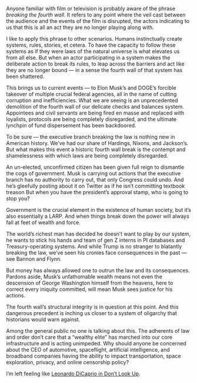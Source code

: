 Anyone familiar with film or television is probably aware of the phrase *breaking the fourth wall*. It refers to any point where the veil cast between the audience and the events of the film is disrupted, the actors indicating to us that this is all an act they are no longer playing along with. 

I like to apply this phrase to other scenarios. Humans instinctually create systems, rules, stories, et cetera. To have the capacity to follow these systems as if they were laws of the natural universe is what elevates us from all else. But when an actor participating in a system makes the deliberate action to break its rules, to leap across the barriers and act like they are no longer bound — in a sense the fourth wall of that system has been shattered. 

This brings us to current events — to Elon Musk’s and DOGE’s forcible takeover of multiple crucial federal agencies, all in the name of cutting corruption and inefficiencies. What we are seeing is an unprecedented demolition of the fourth wall of our delicate checks and balances system. Appointees and civil servants are being fired en masse and replaced with loyalists, protocols are being completely disregarded, and the ultimate lynchpin of fund dispersement has been backdoored.   

To be sure — the executive branch breaking the law is nothing new in American history. We’ve had our share of Hardings, Nixons, and Jackson’s. But what makes this event a historic fourth wall break is the contempt and shamelessness with which laws are being completely disregarded. 

An un-elected, unconfirmed citizen has been given full reign to dismantle the cogs of government. Musk is carrying out actions that the executive branch has no authority to carry out, that only Congress could undo. And he’s gleefully posting about it on Twitter as if he isn’t committing textbook treason But when you have the president’s approval stamp, who is going to stop you? 

Government is the crucial element in the existence of human society, but it’s also essentially a LARP. And when things break down the power will always fall at feet of wealth and force. 

The world’s richest man has decided he doesn’t want to play by our system, he wants to stick his hands and team of gen Z interns in PI databases and Treasury-operating systems. And while Trump is no stranger to blatantly breaking the law, we’ve seen his cronies face consequences in the past — see Bannon and Flynn.

But money has always allowed one to outrun the law and its consequences. Pardons aside, Musk’s unfathomable wealth means not even the descension of George Washington himself from the heavens, here to correct every iniquity committed, will mean Musk sees justice for his actions. 

The fourth wall’s structural integrity is in question at this point. And this dangerous precedent is inching us closer to a system of oligarchy that historians would warn against. 

Among the general public no one is talking about this. The adherents of law and order don’t care that a “wealthy elite” has marched into our core infrastructure and is acting unimpeded. Why should anyone be concerned about the CEO of automotive, spaceflight, artificial intelligence, and broadband companies having the ability to impact transportation, space exploration, privacy, and online censorship policy?

I’m left feeling like [Leonardo DiCaprio in Don’t Look Up](https://youtu.be/L99-t5OvSbk?si=yusfTys0fAY7u8ks). 